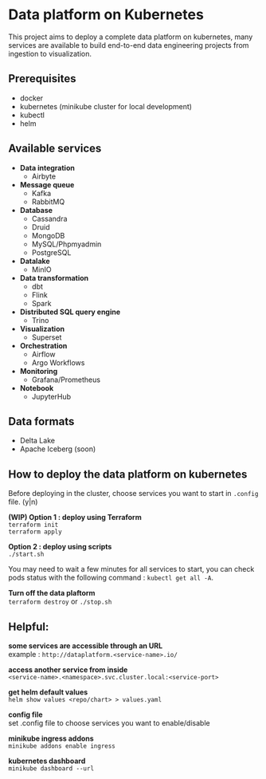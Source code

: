 # Data platform on Kubernetes

This project aims to deploy a complete data platform on kubernetes, many services are available to build end-to-end data engineering projects from ingestion to visualization. 

## Prerequisites
- docker
- kubernetes (minikube cluster for local development)
- kubectl
- helm

## Available services

- __Data integration__
    - Airbyte
- __Message queue__
    - Kafka
    - RabbitMQ
- __Database__
    - Cassandra
    - Druid
    - MongoDB
    - MySQL/Phpmyadmin
    - PostgreSQL
- __Datalake__
    - MinIO
- __Data transformation__
    - dbt
    - Flink
    - Spark
- __Distributed SQL query engine__
    - Trino
- __Visualization__
    - Superset
- __Orchestration__
    - Airflow
    - Argo Workflows
- __Monitoring__
    - Grafana/Prometheus
- __Notebook__
    - JupyterHub

## Data formats
- Delta Lake
- Apache Iceberg (soon)

## How to deploy the data platform on kubernetes

Before deploying in the cluster, choose services you want to start in `.config` file. (y|n)  

__(WIP) Option 1 : deploy using Terraform__  
`terraform init`  
`terraform apply`  

__Option 2 : deploy using scripts__  
`./start.sh`  

You may need to wait a few minutes for all services to start, you can check pods status with the following command : `kubectl get all -A`.  


__Turn off the data plaftorm__  
`terraform destroy` or `./stop.sh`  

## Helpful:  

__some services are accessible through an URL__  
example : `http://dataplatform.<service-name>.io/`

__access another service from inside__  
`<service-name>.<namespace>.svc.cluster.local:<service-port>`

__get helm default values__  
`helm show values <repo/chart> > values.yaml`  

__config file__  
set .config file to choose services you want to enable/disable

__minikube ingress addons__  
`minikube addons enable ingress`

__kubernetes dashboard__  
`minikube dashboard --url`
